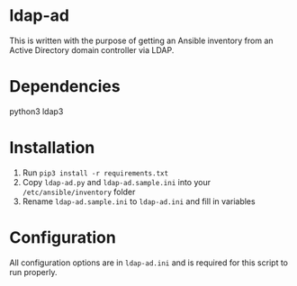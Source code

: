 ldap-ad
==========

This is written with the purpose of getting an Ansible inventory from an Active Directory domain controller via LDAP. 

Dependencies
==========
python3
ldap3

Installation
==========
1. Run `pip3 install -r requirements.txt`
2. Copy `ldap-ad.py` and `ldap-ad.sample.ini` into your `/etc/ansible/inventory` folder
3. Rename `ldap-ad.sample.ini` to `ldap-ad.ini` and fill in variables


Configuration
==========
All configuration options are in `ldap-ad.ini` and is required for this script to run properly.
